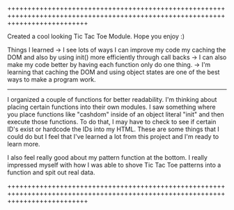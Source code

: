 ++++++++++++++++++++++++++++++++++++++++++++++++++++++++++++++++++++++++++++++++++++++++++++++++++++++++++++++++++++++++++++++++

Created a cool looking Tic Tac Toe Module. Hope you enjoy :)

Things I learned
-> I see lots of ways I can improve my code my caching the DOM and also by using init() more efficiently through call backs
-> I can also make my code better by having each function only do one thing.
-> I'm learning that caching the DOM and using object states are one of the best ways to make a program work.

-----------------------------------------------------------------------------------------------------------------------------

I organized a couple of functions for better readability. I'm thinking about placing certain functions into their own modules.
I saw something where you place functions like "cashdom" inside of an object literal "init" and then execute those functions.
To do that, I may have to check to see if certain ID's exist or hardcode the IDs into my HTML. These are some things that I
could do but I feel that I've learned a lot from this project and I'm ready to learn more.

I also feel really good about my pattern function at the bottom. I really impressed myself with how I was able to shove
Tic Tac Toe patterns into a function and spit out real data.

++++++++++++++++++++++++++++++++++++++++++++++++++++++++++++++++++++++++++++++++++++++++++++++++++++++++++++++++++++++++++++++++